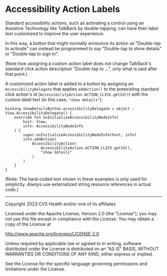 # Accessibility Action Labels
Standard accessibility actions, such as activating a control using an Assistive Technology like TalkBack by double-tapping, can have their label text customized to improve the user experience.

In this way, a button that might normally announce its action as "Double-tap to activate" can instead be programmed to say "Double-tap to show details" or "Double-tap to sign in". 

(Note how assigning a custom action label does not change TalkBack's standard click action description "Double-tap to ...", only what is said after that point.)

A customized action label is added to a button by assigning an `AccessibilityDelegate` that applies `addAction()` to the preexisting standard click action's id (`AccessibilityAction.ACTION_CLICK.getId()`) with the custom label text (in this case, `"show details"`):

```
binding.showDetailsButton.accessibilityDelegate = object : View.AccessibilityDelegate() {
    override fun onInitializeAccessibilityNodeInfo(
        host: View,
        info: AccessibilityNodeInfo
    ) {
        super.onInitializeAccessibilityNodeInfo(host, info)
        info.addAction(
            AccessibilityAction(
                AccessibilityAction.ACTION_CLICK.getId(),
                "show details"
            )
        )
    }
}
```

(Note: The hard-coded text shown in these examples is only used for simplicity. _Always_ use externalized string resource references in actual code.)

----

Copyright 2023 CVS Health and/or one of its affiliates
   
Licensed under the Apache License, Version 2.0 (the "License");
you may not use this file except in compliance with the License.
You may obtain a copy of the License at

http://www.apache.org/licenses/LICENSE-2.0
       
Unless required by applicable law or agreed to in writing, software
distributed under the License is distributed on an "AS IS" BASIS,
WITHOUT WARRANTIES OR CONDITIONS OF ANY KIND, either express or implied.
   
See the License for the specific language governing permissions and
limitations under the License.